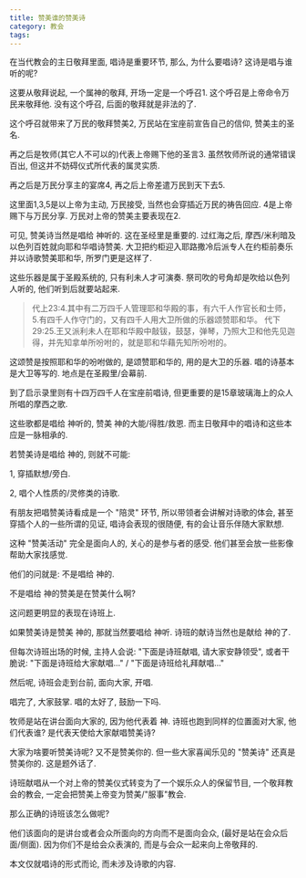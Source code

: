 ```yaml
---
title: 赞美谁的赞美诗
category: 教会
tags:
---
```


在当代教会的主日敬拜里面, 唱诗是重要环节, 那么, 为什么要唱诗? 这诗是唱与谁听的呢?

这要从敬拜说起, 一个属神的敬拜, 开场一定是一个呼召1. 这个呼召是上帝命令万民来敬拜他. 没有这个呼召, 后面的敬拜就是非法的了.

这个呼召就带来了万民的敬拜赞美2, 万民站在宝座前宣告自己的信仰, 赞美主的圣名.

再之后是牧师(其它人不可以的)代表上帝赐下他的圣言3. 虽然牧师所说的通常错误百出, 但这并不妨碍仪式所代表的属灵实质.

再之后是万民分享主的宴席4, 再之后上帝差遣万民到天下去5.

这里面1,3,5是以上帝为主动, 万民接受, 当然也会穿插近万民的祷告回应. 4是上帝赐下与万民分享. 万民对上帝的赞美主要表现在2.

可见, 赞美诗当然是唱给 神听的. 这在圣经里是重要的. 过红海之后, 摩西/米利暗及以色列百姓就向耶和华唱诗赞美. 大卫把约柜迎入耶路撒冷后派专人在约柜前奏乐并以诗歌赞美耶和华, 所罗门更是这样了.

这些乐器是属于圣殿系统的, 只有利未人才可演奏. 祭司吹的号角却是吹给以色列人听的, 他们听到后就要站起来.

> 代上23:4.其中有二万四千人管理耶和华殿的事，有六千人作官长和士师，5.有四千人作守门的，又有四千人用大卫所做的乐器颂赞耶和华。
> 代下29:25.王又派利未人在耶和华殿中敲钹，鼓瑟，弹琴，乃照大卫和他先见迦得，并先知拿单所吩咐的，就是耶和华藉先知所吩咐的。

这颂赞是按照耶和华的吩咐做的, 是颂赞耶和华的, 用的是大卫的乐器. 唱的诗基本是大卫等写的. 地点是在圣殿里/会幕前.

到了启示录里则有十四万四千人在宝座前唱诗, 但更重要的是15章玻璃海上的众人所唱的摩西之歌.

这些歌都是唱给 神听的, 赞美 神的大能/得胜/救恩. 而主日敬拜中的唱诗和这些本应是一脉相承的.

若赞美诗是唱给 神的, 则就不可能:

1, 穿插默想/旁白.

2, 唱个人性质的/灵修类的诗歌.

有朋友把唱赞美诗看成是一个 "陪灵" 环节, 所以带领者会讲解对诗歌的体会, 甚至穿插个人的一些所谓的见证,  唱诗会表现的很随便, 有的会让音乐伴随大家默想.

这种 "赞美活动" 完全是面向人的, 关心的是参与者的感受. 他们甚至会放一些影像帮助大家找感觉.

他们的问就是: 不是唱给 神的.

不是唱给 神的赞美是在赞美什么啊?

这问题更明显的表现在诗班上.

如果赞美诗是赞美  神的, 那就当然要唱给 神听. 诗班的献诗当然也是献给 神的了.

但每次诗班出场的时候, 主持人会说: "下面是诗班献唱, 请大家安静领受", 或者干脆说: "下面是诗班给大家献唱..." / "下面是诗班给礼拜献唱..."

然后呢, 诗班会走到台前, 面向大家, 开唱.

唱完了, 大家鼓掌. 唱的太好了, 鼓励一下吗.

牧师是站在讲台面向大家的, 因为他代表着 神. 诗班也跑到同样的位置面对大家, 他们代表谁? 是代表天使给大家献唱赞美诗?

大家为啥要听赞美诗呢? 又不是赞美你的. 但一些大家喜闻乐见的 "赞美诗" 还真是赞美你的. 这是题外话了.

诗班献唱从一个对上帝的赞美仪式转变为了一个娱乐众人的保留节目, 一个敬拜教会的教会, 一定会把赞美上帝变为赞美/"服事"教会.

那么正确的诗班该怎么做呢?

他们该面向的是讲台或者会众所面向的方向而不是面向会众, (最好是站在会众后面/侧面). 因为你们不是给会众表演的, 而是与会众一起来向上帝敬拜的.

本文仅就唱诗的形式而论, 而未涉及诗歌的内容.
